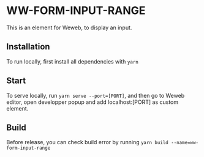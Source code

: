 # WW-FORM-INPUT-RANGE

This is an element for Weweb, to display an input.

## Installation

To run locally, first install all dependencies with `yarn`

## Start

To serve locally, run `yarn serve --port=[PORT]`, and then go to Weweb editor, open developper popup and add localhost:[PORT] as custom element.

## Build

Before release, you can check build error by running `yarn build --name=ww-form-input-range`
